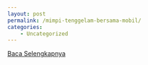 ```yaml
---
layout: post
permalink: /mimpi-tenggelam-bersama-mobil/
categories:
    - Uncategorized
---
```


[Baca Selengkapnya](/09)